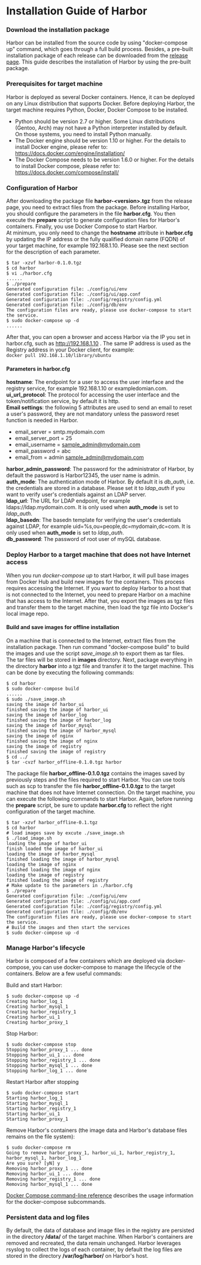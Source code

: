 # Installation Guide of Harbor
### Download the installation package
Harbor can be installed from the source code by using "docker-compose up" command, which goes through a full build process. Besides, a pre-built installation package of each release can be downloaded from the [release page](https://github.com/vmware/harbor/releases). This guide describes the installation of Harbor by using the pre-built package.
### Prerequisites for target machine
Harbor is deployed as several Docker containers. Hence, it can be deployed on any Linux distribution that supports Docker. 
Before deploying Harbor, the target machine requires Python, Docker, Docker Compose to be installed.  
* Python should be version 2.7 or higher.  Some Linux distributions (Gentoo, Arch) may not have a Python interpreter installed by default. On those systems, you need to install Python manually.  
* The Docker engine should be version 1.10 or higher.  For the details to install Docker engine, please refer to: https://docs.docker.com/engine/installation/
* The Docker Compose needs to be version 1.6.0 or higher.  For the details to install Docker compose, please refer to: https://docs.docker.com/compose/install/

### Configuration of Harbor 
After downloading the package file **harbor-&lt;version&gt;.tgz** from the release page, you need to extract files from the package. Before installing Harbor, you should configure the parameters in the file **harbor.cfg**. You then execute the **prepare** script to generate configuration files for Harbor's containers. Finally, you use Docker Compose to start Harbor.  
At minimum, you only need to change the **hostname** attribute in **harbor.cfg** by updating the IP  address or the fully qualified domain name (FQDN) of your target machine, for example 192.168.1.10.  Please see the next section for the description of each parameter.
```
$ tar -xzvf harbor-0.1.0.tgz
$ cd harbor
$ vi ./harbor.cfg
......
$ ./prepare
Generated configuration file: ./config/ui/env
Generated configuration file: ./config/ui/app.conf
Generated configuration file: ./config/registry/config.yml
Generated configuration file: ./config/db/env
The configuration files are ready, please use docker-compose to start the service.
$ sudo docker-compose up -d
......
```
After that, you can open a browser and access Harbor via the IP you set in harbor.cfg, such as http://192.168.1.10 . The same IP address is used as the Registry address in your Docker client, for example:  
```docker pull 192.168.1.10/library/ubuntu```

#### Parameters in harbor.cfg
**hostname**: The endpoint for a user to access the user interface and the registry service, for example 192.168.1.10 or exampledomian.com.  
**ui_url_protocol**: The protocol for accessing the user interface and the token/notification service, by default it is http.  
**Email settings**: the following 5 attributes are used to send an email to reset a user's password,  they are not mandatory unless the password reset function is needed in Harbor.  
* email_server = smtp.mydomain.com 
* email_server_port = 25
* email_username = sample_admin@mydomain.com
* email_password = abc
* email_from = admin <sample_admin@mydomain.com>  

**harbor_admin_password**: The password for the administrator of Harbor, by default the password is Harbor12345, the user name is admin.  
**auth_mode**: The authentication mode of Harbor. By default it is *db_auth*, i.e. the credentials are stored in a database. Please set it to *ldap_auth* if you want to verify user's credentials against an LDAP server.  
**ldap_url**: The URL for LDAP endpoint, for example ldaps://ldap.mydomain.com. It is only used when **auth_mode** is set to *ldap_auth*.    
**ldap_basedn**: The basedn template for verifying the user's credentials against LDAP, for example uid=%s,ou=people,dc=mydomain,dc=com.  It is only used when **auth_mode** is set to *ldap_auth*.  
**db_password**: The password of root user of mySQL database.

### Deploy Harbor to a target machine that does not have Internet access
When you run *docker-compose up* to start Harbor, it will pull base images from Docker Hub and build new images for the containers. This process requires accessing the Internet. If you want to deploy Harbor to a host that is not connected to the Internet, you need to prepare Harbor on a machine that has access to the Internet. After that, you export the images as tgz files and transfer them to the target machine, then load the tgz file into Docker's local image repo.

#### Build and save images for offline installation
On a machine that is connected to the Internet, extract files from the installation package. Then run command "docker-compose build" to build the images and use the script *save_image.sh* to export them as tar files. The tar files will be stored in **images** directory. Next, package everything in the directory **harbor** into a tgz file and transfer it to the target machine. This can be done by executing the following commands:

```
$ cd harbor
$ sudo docker-compose build
......
$ sudo ./save_image.sh  
saving the image of harbor_ui
finished saving the image of harbor_ui
saving the image of harbor_log
finished saving the image of harbor_log
saving the image of harbor_mysql
finished saving the image of harbor_mysql
saving the image of nginx
finished saving the image of nginx
saving the image of registry
finished saving the image of registry
$ cd ../  
$ tar -cvzf harbor_offline-0.1.0.tgz harbor
```

The package file **harbor_offline-0.1.0.tgz** contains the images saved by previously steps and the files required to start Harbor.
You can use tools such as scp to transfer the file **harbor_offline-0.1.0.tgz** to the target machine that does not have Internet connection. On the target machine, you can execute the following commands to start Harbor. Again, before running the **prepare** script, be sure to update **harbor.cfg** to reflect the right configuration of the target machine.
```
$ tar -xzvf harbor_offline-0.1.tgz  
$ cd harbor  
# load images save by excute ./save_image.sh
$ ./load_image.sh
loading the image of harbor_ui
finish loaded the image of harbor_ui
loading the image of harbor_mysql
finished loading the image of harbor_mysql
loading the image of nginx
finished loading the image of nginx
loading the image of registry
finished loading the image of registry
# Make update to the parameters in ./harbor.cfg  
$ ./prepare
Generated configuration file: ./config/ui/env
Generated configuration file: ./config/ui/app.conf
Generated configuration file: ./config/registry/config.yml
Generated configuration file: ./config/db/env
The configuration files are ready, please use docker-compose to start the service.
# Build the images and then start the services
$ sudo docker-compose up -d
```

### Manage Harbor's lifecycle
Harbor is composed of a few containers which are deployed via docker-compose, you can use docker-compose to manage the lifecycle of the containers. Below are a few useful commands: 

Build and start Harbor:  
```
$ sudo docker-compose up -d 
Creating harbor_log_1
Creating harbor_mysql_1
Creating harbor_registry_1
Creating harbor_ui_1
Creating harbor_proxy_1
```  
Stop Harbor:
```
$ sudo docker-compose stop
Stopping harbor_proxy_1 ... done
Stopping harbor_ui_1 ... done
Stopping harbor_registry_1 ... done
Stopping harbor_mysql_1 ... done
Stopping harbor_log_1 ... done
```  
Restart Harbor after stopping
```
$ sudo docker-compose start
Starting harbor_log_1
Starting harbor_mysql_1
Starting harbor_registry_1
Starting harbor_ui_1
Starting harbor_proxy_1
````  
Remove Harbor's containers (the image data and Harbor's database files remains on the file system): 
```
$ sudo docker-compose rm
Going to remove harbor_proxy_1, harbor_ui_1, harbor_registry_1, harbor_mysql_1, harbor_log_1
Are you sure? [yN] y
Removing harbor_proxy_1 ... done
Removing harbor_ui_1 ... done
Removing harbor_registry_1 ... done
Removing harbor_mysql_1 ... done
```  
[Docker Compose command-line reference](https://docs.docker.com/compose/reference/) describes the usage information for the docker-compose subcommands.

### Persistent data and log files
By default, the data of database and image files in the registry are persisted in the directory **/data/** of the target machine. When Harbor's containers are removed and recreated, the data  remain unchanged. 
Harbor leverages rsyslog to collect the logs of each container, by default the log files are stored in the directory **/var/log/harbor/** on Harbor's host.
